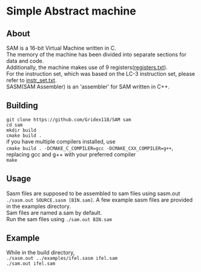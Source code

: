 # Simple Abstract machine
## About
SAM is a 16-bit Virtual Machine written in C.  
The memory of the machine has been divided into separate sections for data and code.  
Additionally, the machine makes use of 9 registers([registers.txt](./registers.txt)).  
For the instruction set, which was based on the LC-3 instruction set, please refer to [instr_set.txt](./instr_set.txt).  
SASM(SAM Assembler) is an 'assembler' for SAM written in C++.

## Building
`git clone https://github.com/Gridex118/SAM sam`  
`cd sam`  
`mkdir build`  
`cmake build .`  
if you have multiple compilers installed, use  
`cmake build . -DCMAKE_C_COMPILER=gcc -DCMAKE_CXX_COMPILER=g++`,  
replacing gcc and g++ with your preferred compiler  
`make`  

## Usage
Sasm files are supposed to be assembled to sam files using sasm.out 
`./sasm.out SOURCE.sasm [BIN.sam]`. A few example sasm files are provided
in the examples directory.  
Sam files are named a.sam by default.  
Run the sam files using `./sam.out BIN.sam`  

## Example
While in the build directory,  
`./sasm.out ../examples/ifel.sasm ifel.sam`  
`./sam.out ifel.sam`
